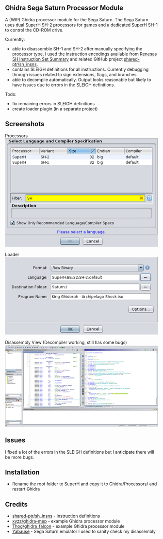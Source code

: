 ## Ghidra Sega Saturn Processor Module

A (WIP) Ghidra processor module for the Sega Saturn. The Sega Saturn uses dual SuperH SH-2 processors for games and a dedicated SuperH SH-1 to control the CD-ROM drive.  

Currently:
- able to disassemble SH-1 and SH-2 after manually specifying the processor type. I used the instruction encodings available from [Renesas SH Instruction Set Summary](http://shared-ptr.com/sh_insns.html) and related GitHub project [shared-ptr/sh_insns](https://github.com/shared-ptr/sh_insns). 
- contains SLEIGH definitions for all instructions. Currently debugging through issues related to sign extensions, flags, and branches. 
- able to decompile automatically. Output looks reasonable but likely to have issues due to errors in the SLEIGH definitions.

Todo: 
- fix remaining errors in SLEIGH definitions
- create loader plugin (in a separate project)

## Screenshots

Processors  
![Processors](screenshot_processors.png)

Loader  
![Loader](screenshot_loader.png)

Disassembly View (Decompiler working, still has some bugs)  
![Disassembly View](screenshot_loaded.png)

## Issues
I fixed a lot of the errors in the SLEIGH definitions but I anticipate there will be more bugs.

## Installation
- Rename the root folder to SuperH and copy it to Ghidra/Processors/ and restart Ghidra

## Credits
- [shared-ptr/sh_insns](https://github.com/shared-ptr/sh_insns) - instruction definitions
- [xyzz/ghidra-mep](https://github.com/xyzz/ghidra-mep) - example Ghidra processor module
- [Thog/ghidra_falcon](https://github.com/Thog/ghidra_falcon) - example Ghidra processor module
- [Yabause](https://github.com/Yabause/yabause) - Sega Saturn emulator I used to sanity check my disassembly 






